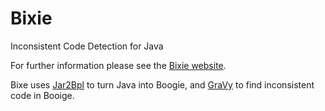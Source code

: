 Bixie
=====

Inconsistent Code Detection for Java

For further information please see the [Bixie website](csl.sri.com/projects/bixie/).

Bixe uses [Jar2Bpl](https://github.com/martinschaef/jar2bpl) to turn Java into Boogie, and [GraVy](https://github.com/martinschaef/gravy) to find inconsistent code in Booige.
